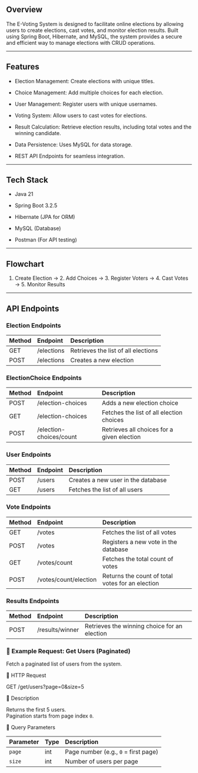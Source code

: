 ## Overview

The E-Voting System is designed to facilitate online elections by allowing users to create elections, cast votes, and monitor election results. Built using Spring Boot, Hibernate, and MySQL, the system provides a secure and efficient way to manage elections with CRUD operations.


---


## Features

* Election Management: Create elections with unique titles.

* Choice Management: Add multiple choices for each election.

* User Management: Register users with unique usernames.

* Voting System: Allow users to cast votes for elections.

* Result Calculation: Retrieve election results, including total votes and the winning candidate.

* Data Persistence: Uses MySQL for data storage.

* REST API Endpoints for seamless integration.


---


## Tech Stack

* Java 21

* Spring Boot 3.2.5

* Hibernate (JPA for ORM)

* MySQL (Database)

* Postman (For API testing)


---


## Flowchart

1. Create Election → 2. Add Choices → 3. Register Voters → 4. Cast Votes → 5. Monitor Results


---


## API Endpoints

### Election Endpoints

| Method       | Endpoint    | Description                         |
| ------------ |:------------|:------------------------------------|
| GET          | /elections  | Retrieves the list of all elections |
| POST         | /elections  | Creates a new election              |


### ElectionChoice Endpoints

| Method       | Endpoint                | Description                                |
| ------------ |:------------------------|:-------------------------------------------|
| POST         | /election-choices       | Adds a new election choice                 |
| GET          | /election-choices       | Fetches the list of all election choices   |
| POST         | /election-choices/count | Retrieves all choices for a given election |


### User Endpoints

| Method       | Endpoint | Description                        |
| ------------ |:---------|:-----------------------------------|
| POST         | /users   | Creates a new user in the database |
| GET          | /users   | Fetches the list of all users      |


### Vote Endpoints

| Method       | Endpoint              | Description                                      |
| ------------ |:----------------------|:-------------------------------------------------|
| GET          | /votes                | Fetches the list of all votes                    |
| POST         | /votes                | Registers a new vote in the database             |
| GET          | /votes/count          | Fetches the total count of votes                 |
| POST         | /votes/count/election | Returns the count of total votes for an election |


### Results Endpoints

| Method       | Endpoint        | Description                                  |
| ------------ |:----------------|:---------------------------------------------|
| POST         | /results/winner | Retrieves the winning choice for an election |



### 📄 Example Request: Get Users (Paginated)

Fetch a paginated list of users from the system.

🔹 HTTP Request

GET /get/users?page=0&size=5

🔹 Description

Returns the first 5 users.  
Pagination starts from page index `0`.

🔹 Query Parameters

| Parameter | Type   | Description                          |
| --------- |:-------|:-------------------------------------|
| `page`    | int    | Page number (e.g., `0` = first page) |
| `size`    | int    | Number of users per page             |
